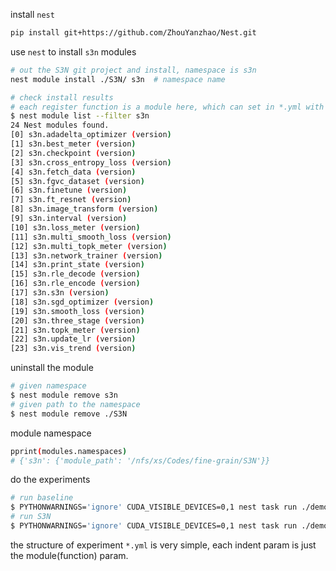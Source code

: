 install `nest`
```bash
pip install git+https://github.com/ZhouYanzhao/Nest.git
```

use `nest` to install `s3n` modules
```bash
# out the S3N git project and install, namespace is s3n 
nest module install ./S3N/ s3n  # namespace name

# check install results
# each register function is a module here, which can set in *.yml with module name
$ nest module list --filter s3n
24 Nest modules found.
[0] s3n.adadelta_optimizer (version)
[1] s3n.best_meter (version)
[2] s3n.checkpoint (version)
[3] s3n.cross_entropy_loss (version)
[4] s3n.fetch_data (version)
[5] s3n.fgvc_dataset (version)
[6] s3n.finetune (version)
[7] s3n.ft_resnet (version)
[8] s3n.image_transform (version)
[9] s3n.interval (version)
[10] s3n.loss_meter (version)
[11] s3n.multi_smooth_loss (version)
[12] s3n.multi_topk_meter (version)
[13] s3n.network_trainer (version)
[14] s3n.print_state (version)
[15] s3n.rle_decode (version)
[16] s3n.rle_encode (version)
[17] s3n.s3n (version)
[18] s3n.sgd_optimizer (version)
[19] s3n.smooth_loss (version)
[20] s3n.three_stage (version)
[21] s3n.topk_meter (version)
[22] s3n.update_lr (version)
[23] s3n.vis_trend (version)
```

uninstall the module

```bash
# given namespace
$ nest module remove s3n
# given path to the namespace
$ nest module remove ./S3N
```

module namespace

```bash
pprint(modules.namespaces)
# {'s3n': {'module_path': '/nfs/xs/Codes/fine-grain/S3N'}}
```

do the experiments
```bash
# run baseline
$ PYTHONWARNINGS='ignore' CUDA_VISIBLE_DEVICES=0,1 nest task run ./demo/cub_baseline.yml
# run S3N
$ PYTHONWARNINGS='ignore' CUDA_VISIBLE_DEVICES=0,1 nest task run ./demo/cub_s3n.yml
```

the structure of experiment `*.yml` is very simple, each indent param is just the module(function) param.